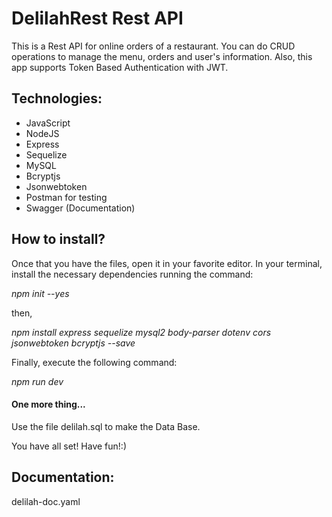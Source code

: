 # DelilahRest Rest API
This is a Rest API for online orders of a restaurant. You can do CRUD operations to manage the menu, orders and user's information. Also, this app supports Token Based Authentication with JWT. 

## Technologies:
* JavaScript
* NodeJS
* Express
* Sequelize
* MySQL
* Bcryptjs
* Jsonwebtoken
* Postman for testing
* Swagger (Documentation)

## How to install?

Once that you have the files, open it in your favorite editor.
In your terminal, install the necessary dependencies running the command:

*npm init --yes*

then,

*npm install express sequelize mysql2 body-parser dotenv cors jsonwebtoken bcryptjs --save*

Finally, execute the following command: 

*npm run dev*

#### One more thing...
Use the file delilah.sql to make the Data Base.

You have all set! 
Have fun!:)


## Documentation:
delilah-doc.yaml
